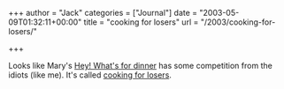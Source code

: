 +++
author = "Jack"
categories = ["Journal"]
date = "2003-05-09T01:32:11+00:00"
title = "cooking for losers"
url = "/2003/cooking-for-losers/"

+++

Looks like Mary's [Hey! What's for dinner][1] has some competition from the idiots (like me). It's called [cooking for losers][2].

 [1]: http://www.heywhatsfordinner.com
 [2]: http://cookingloser.blogspot.com/